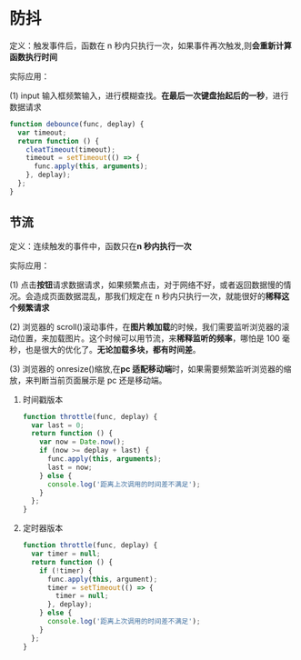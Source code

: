 # 防抖

定义：触发事件后，函数在 n 秒内只执行一次，如果事件再次触发,则**会重新计算函数执行时间**

实际应用：

(1) input 输入框频繁输入，进行模糊查找。**在最后一次键盘抬起后的一秒**，进行数据请求

```js
function debounce(func, deplay) {
  var timeout;
  return function () {
    cleatTimeout(timeout);
    timeout = setTimeout(() => {
      func.apply(this, arguments);
    }, deplay);
  };
}
```

## 节流

定义：连续触发的事件中，函数只在**n 秒内执行一次**

实际应用：

(1) 点击**按钮**请求数据请求，如果频繁点击，对于网络不好，或者返回数据慢的情况。会造成页面数据混乱，那我们规定在 n 秒内只执行一次，就能很好的**稀释这个频繁请求**

(2) 浏览器的 scroll()滚动事件，在**图片赖加载**的时候，我们需要监听浏览器的滚动位置，来加载图片。这个时候可以用节流，来**稀释监听的频率**，哪怕是 100 毫秒，也是很大的优化了。**无论加载多块，都有时间差**。

(3) 浏览器的 onresize()缩放,在**pc 适配移动端**时，如果需要频繁监听浏览器的缩放，来判断当前页面展示是 pc 还是移动端。

1. 时间戳版本

   ```js
   function throttle(func, deplay) {
     var last = 0;
     return function () {
       var now = Date.now();
       if (now >= deplay + last) {
         func.apply(this, arguments);
         last = now;
       } else {
         console.log('距离上次调用的时间差不满足');
       }
     };
   }
   ```

2. 定时器版本

   ```js
   function throttle(func, deplay) {
     var timer = null;
     return function () {
       if (!timer) {
         func.apply(this, argument);
         timer = setTimeout(() => {
           timer = null;
         }, deplay);
       } else {
         console.log('距离上次调用的时间差不满足');
       }
     };
   }
   ```
